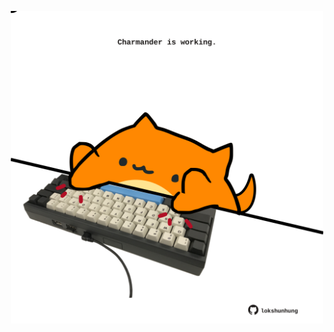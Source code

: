<!-- built at 05/11/2023, 15:00:38 UTC -->
<p align="center">
  <img width="500" height="500" src="./ReadmeImage.svg">
</p>
